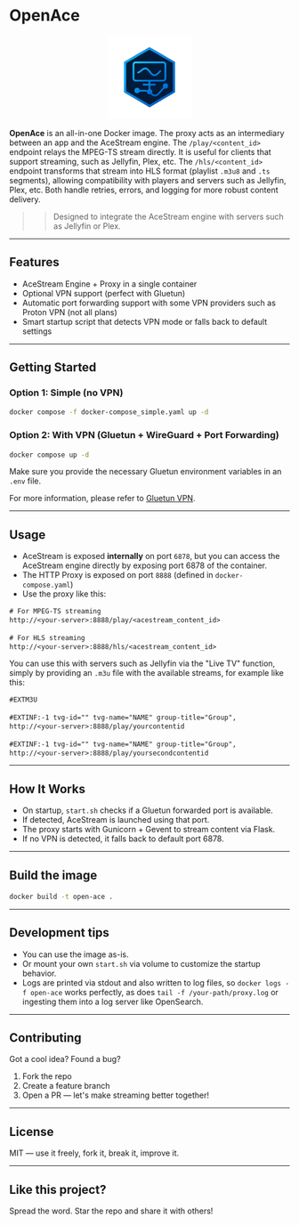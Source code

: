 # OpenAce

<p align="center">
  <img src="images/logo.png" alt="Logo" width="150"/>
</p>

**OpenAce** is an all-in-one Docker image. The proxy acts as an intermediary between an app and the AceStream engine. The `/play/<content_id>` endpoint relays the MPEG-TS stream directly. It is useful for clients that support streaming, such as Jellyfin, Plex, etc. The `/hls/<content_id>` endpoint transforms that stream into HLS format (playlist `.m3u8` and `.ts` segments), allowing compatibility with players and servers such as Jellyfin, Plex, etc. Both handle retries, errors, and logging for more robust content delivery.

> > Designed to integrate the AceStream engine with servers such as Jellyfin or Plex.

---

## Features

- AceStream Engine + Proxy in a single container
- Optional VPN support (perfect with Gluetun)
- Automatic port forwarding support with some VPN providers such as Proton VPN (not all plans)
- Smart startup script that detects VPN mode or falls back to default settings

---

## Getting Started

### Option 1: Simple (no VPN)

```bash
docker compose -f docker-compose_simple.yaml up -d
```

### Option 2: With VPN (Gluetun + WireGuard + Port Forwarding)

```bash
docker compose up -d
```

Make sure you provide the necessary Gluetun environment variables in an `.env` file.

For more information, please refer to [Gluetun VPN](https://github.com/qdm12/gluetun).

---

## Usage

- AceStream is exposed **internally** on port `6878`, but you can access the
  AceStream engine directly by exposing port 6878 of the container.
- The HTTP Proxy is exposed on port `8888` (defined in `docker-compose.yaml`)
- Use the proxy like this:

```
# For MPEG-TS streaming
http://<your-server>:8888/play/<acestream_content_id>

# For HLS streaming
http://<your-server>:8888/hls/<acestream_content_id>
```

You can use this with servers such as Jellyfin via the "Live TV" function, simply by providing an `.m3u` file with the available streams, for example like this:

```
#EXTM3U

#EXTINF:-1 tvg-id="" tvg-name="NAME" group-title="Group",
http://<your-server>:8888/play/yourcontentid

#EXTINF:-1 tvg-id="" tvg-name="NAME" group-title="Group",
http://<your-server>:8888/play/yoursecondcontentid
```

---

## How It Works

- On startup, `start.sh` checks if a Gluetun forwarded port is available.
- If detected, AceStream is launched using that port.
- The proxy starts with Gunicorn + Gevent to stream content via Flask.
- If no VPN is detected, it falls back to default port 6878.

---

## Build the image

```bash
docker build -t open-ace .
```

---

## Development tips

- You can use the image as-is.
- Or mount your own `start.sh` via volume to customize the startup behavior.
- Logs are printed via stdout and also written to log files, so `docker logs -f open-ace` works perfectly, as does `tail -f /your-path/proxy.log` or ingesting them into a log server like OpenSearch.

---

## Contributing

Got a cool idea? Found a bug?

1. Fork the repo
2. Create a feature branch
3. Open a PR — let's make streaming better together!

---

## License

MIT — use it freely, fork it, break it, improve it.

---

## Like this project?

Spread the word. Star the repo and share it with others!
